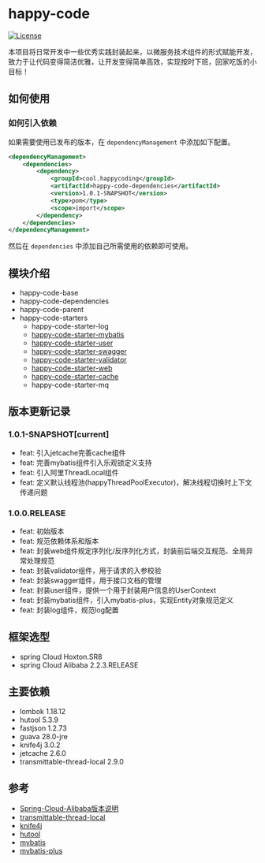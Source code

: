 # happy-code
[![License](https://img.shields.io/badge/license-Apache%202-4EB1BA.svg)](https://www.apache.org/licenses/LICENSE-2.0.html)

本项目将日常开发中一些优秀实践封装起来，以微服务技术组件的形式赋能开发，致力于让代码变得简洁优雅，让开发变得简单高效，实现按时下班，回家吃饭的小目标！

## 如何使用
### 如何引入依赖
如果需要使用已发布的版本，在 `dependencyManagement` 中添加如下配置。

```xml
<dependencyManagement>
    <dependencies>
        <dependency>
            <groupId>cool.happycoding</groupId>
            <artifactId>happy-code-dependencies</artifactId>
            <version>1.0.1-SNAPSHOT</version>
            <type>pom</type>
            <scope>import</scope>
        </dependency>
    </dependencies>
</dependencyManagement>
```

然后在 `dependencies` 中添加自己所需使用的依赖即可使用。

## 模块介绍
- happy-code-base
- happy-code-dependencies
- happy-code-parent
- happy-code-starters
    - happy-code-starter-log
    - [happy-code-starter-mybatis](happy-code-starters/happy-code-starter-mybatis/README.md)
    - [happy-code-starter-user](happy-code-starters/happy-code-starter-user/README.md)
    - [happy-code-starter-swagger](happy-code-starters/happy-code-starter-swagger/README.md)
    - [happy-code-starter-validator](happy-code-starters/happy-code-starter-validator/README.md)
    - [happy-code-starter-web](happy-code-starters/happy-code-starter-web/README.md)
    - [happy-code-starter-cache](happy-code-starters/happy-code-starter-cache/README.md)
    - happy-code-starter-mq

## 版本更新记录
### 1.0.1-SNAPSHOT[current]
- feat: 引入jetcache完善cache组件
- feat: 完善mybatis组件引入乐观锁定义支持
- feat: 引入阿里ThreadLocal组件
- feat: 定义默认线程池(happyThreadPoolExecutor)，解决线程切换时上下文传递问题


### 1.0.0.RELEASE 
- feat: 初始版本
- feat: 规范依赖体系和版本
- feat: 封装web组件规定序列化/反序列化方式，封装前后端交互规范、全局异常处理规范
- feat: 封装validator组件，用于请求的入参校验
- feat: 封装swagger组件，用于接口文档的管理
- feat: 封装user组件，提供一个用于封装用户信息的UserContext
- feat: 封装mybatis组件，引入mybatis-plus，实现Entity对象规范定义
- feat: 封装log组件，规范log配置

## 框架选型
- spring Cloud Hoxton.SR8
- spring Cloud Alibaba 2.2.3.RELEASE

## 主要依赖
- lombok 1.18.12
- hutool 5.3.9
- fastjson 1.2.73
- guava 28.0-jre
- knife4j 3.0.2
- jetcache 2.6.0
- transmittable-thread-local 2.9.0

## 参考
- [Spring-Cloud-Alibaba版本说明](https://github.com/alibaba/spring-cloud-alibaba/wiki/%E7%89%88%E6%9C%AC%E8%AF%B4%E6%98%8E)
- [transmittable-thread-local](https://github.com/alibaba/transmittable-thread-local)
- [knife4j](https://gitee.com/xiaoym/knife4j)
- [hutool](https://hutool.cn/)
- [mybatis](https://mybatis.org/mybatis-3/zh/index.html)
- [mybatis-plus](https://baomidou.com/guide/#%E7%89%B9%E6%80%A7)
